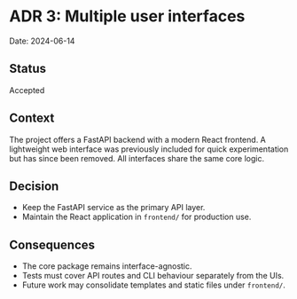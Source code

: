 # ADR 3: Multiple user interfaces

Date: 2024-06-14

## Status
Accepted

## Context
The project offers a FastAPI backend with a modern React frontend. A lightweight web interface was previously included for quick experimentation but has since been removed. All interfaces share the same core logic.

## Decision
- Keep the FastAPI service as the primary API layer.
- Maintain the React application in `frontend/` for production use.

## Consequences
- The core package remains interface-agnostic.
- Tests must cover API routes and CLI behaviour separately from the UIs.
- Future work may consolidate templates and static files under `frontend/`.
